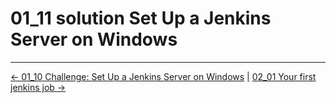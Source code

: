 # 01_11 solution Set Up a Jenkins Server on Windows

<!-- FooterStart -->
---
[← 01_10 Challenge: Set Up a Jenkins Server on Windows](../01_10_challenge_set_up_a_jenkins_server_on_windows/README.md) | [02_01 Your first jenkins job →](../../ch2_jenkins_jobs/02_01_your_first_jenkins_job/README.md)
<!-- FooterEnd -->
